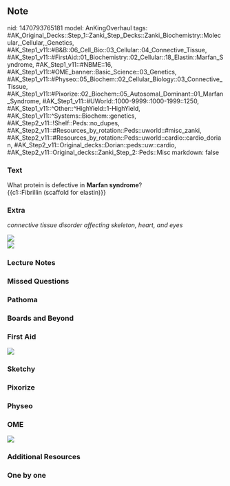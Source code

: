 ## Note
nid: 1470793765181
model: AnKingOverhaul
tags: #AK_Original_Decks::Step_1::Zanki_Step_Decks::Zanki_Biochemistry::Molecular,_Cellular,_Genetics, #AK_Step1_v11::#B&B::06_Cell_Bio::03_Cellular::04_Connective_Tissue, #AK_Step1_v11::#FirstAid::01_Biochemistry::02_Cellular::18_Elastin::Marfan_Syndrome, #AK_Step1_v11::#NBME::16, #AK_Step1_v11::#OME_banner::Basic_Science::03_Genetics, #AK_Step1_v11::#Physeo::05_Biochem::02_Cellular_Biology::03_Connective_Tissue, #AK_Step1_v11::#Pixorize::02_Biochem::05_Autosomal_Dominant::01_Marfan_Syndrome, #AK_Step1_v11::#UWorld::1000-9999::1000-1999::1250, #AK_Step1_v11::^Other::^HighYield::1-HighYield, #AK_Step1_v11::^Systems::Biochem::genetics, #AK_Step2_v11::!Shelf::Peds::no_dupes, #AK_Step2_v11::#Resources_by_rotation::Peds::uworld::#misc_zanki, #AK_Step2_v11::#Resources_by_rotation::Peds::uworld::cardio::cardio_dorian, #AK_Step2_v11::Original_decks::Dorian::peds::uw::cardio, #AK_Step2_v11::Original_decks::Zanki_Step_2::Peds::Misc
markdown: false

### Text
<div>
  What protein is defective in <b>Marfan syndrome</b>?
</div>
<div>
  {{c1::Fibrillin (scaffold for elastin)}}
</div>

### Extra
<i>connective tissue disorder affecting skeleton, heart, and
eyes</i>
<div>
  <img src="marfan.png">
  <div>
    <i><img src="paste-1666318461829121.jpg"></i>
  </div>
</div>

### Lecture Notes


### Missed Questions


### Pathoma


### Boards and Beyond


### First Aid
<img src="tmpTMFLVF.png">

### Sketchy


### Pixorize


### Physeo


### OME
<div class="ome-widget">
  <a href="https://onlinemeded.org/spa/genetics?ref=anki"><img src=
  "_OME_AnkiFlashcards_Topic_3.png"></a>
</div>

### Additional Resources


### One by one

